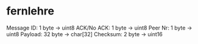 # fernlehre

Message ID: 1 byte -> uint8
ACK/No ACK: 1 byte -> uint8
Peer Nr: 1 byte -> uint8
Payload: 32 byte -> char[32]
Checksum: 2 byte -> uint16

